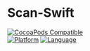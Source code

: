 # Scan-Swift

[![CocoaPods Compatible](https://img.shields.io/cocoapods/v/CLFoundation.svg)](https://img.shields.io/cocoapods/v/Scan-Swift.svg)  
[![Platform](https://img.shields.io/cocoapods/p/CLFoundation.svg?style=flat)](http://cocoadocs.org/docsets/Scan-Swift) 
[![Language](https://img.shields.io/badge/swift.svg)](https://developer.apple.com/library/mac/documentation/Cocoa/Conceptual/ProgrammingWithObjectiveC/Introduction/Introduction.html) 

